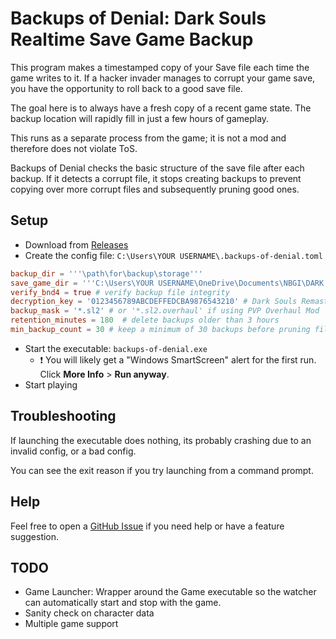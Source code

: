 # Backups of Denial: Dark Souls Realtime Save Game Backup

This program makes a timestamped copy of your Save file each time the game writes to it.
If a hacker invader manages to corrupt your game save, you have the opportunity to roll back to a good save file.

The goal here is to always have a fresh copy of a recent game state. The backup location will rapidly fill in
just a few hours of gameplay.

This runs as a separate process from the game; it is not a mod and therefore does not violate ToS.

Backups of Denial checks the basic structure of the save file after each backup. If it detects a corrupt file, it
stops creating backups to prevent copying over more corrupt files and subsequently pruning good ones.

## Setup

- Download from [Releases](https://github.com/usrbinsam/backups-of-denial/releases)
- Create the config file: `C:\Users\YOUR USERNAME\.backups-of-denial.toml`

```toml
backup_dir = '''\path\for\backup\storage'''
save_game_dir = '''C:\Users\YOUR USERNAME\OneDrive\Documents\NBGI\DARK SOULS REMASTERED'''
verify_bnd4 = true # verify backup file integrity
decryption_key = '0123456789ABCDEFFEDCBA9876543210' # Dark Souls Remastered key, only required if verify_bnd4 = true.
backup_mask = '*.sl2' # or '*.sl2.overhaul' if using PVP Overhaul Mod
retention_minutes = 180  # delete backups older than 3 hours
min_backup_count = 30 # keep a minimum of 30 backups before pruning files older than `retention_minutes`
```

- Start the executable: `backups-of-denial.exe`
    - :exclamation: You will likely get a "Windows SmartScreen" alert for the first run.
      Click **More Info** > **Run anyway**.
- Start playing

## Troubleshooting

If launching the executable does nothing, its probably crashing due to an invalid config, or a bad config.

You can see the exit reason if you try launching from a command prompt.

## Help

Feel free to open a [GitHub Issue](https://github.com/usrbinsam/backups-of-denial/issues) if you need help or have a
feature suggestion.

## TODO

- Game Launcher: Wrapper around the Game executable so the watcher can automatically start and stop with the game.
- Sanity check on character data
- Multiple game support